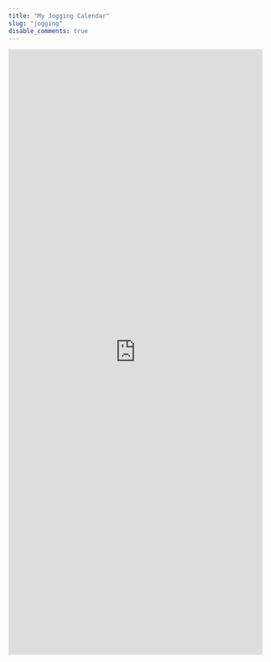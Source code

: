 ```yaml
---
title: "My Jogging Calendar"
slug: "jogging"
disable_comments: true 
---
```


<p></p>

<iframe width=100%, height="1200" scrolling="yes" align = "middle" frameborder="no" src="https://bcdd.shinyapps.io/Jogging/"> </iframe> 

